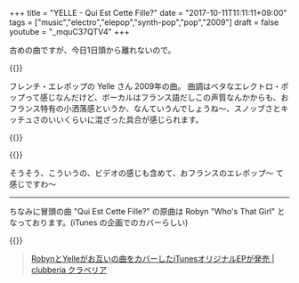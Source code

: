 +++
title = "YELLE - Qui Est Cette Fille?"
date = "2017-10-11T11:11:11+09:00"
tags = ["music","electro","elepop","synth-pop","pop","2009"]
draft = false
youtube = "_mquC37QTV4"
+++

古めの曲ですが、今日1日頭から離れないので。

{{<youtube src="zBkdJhIhjRM" title="YELLE - Qui Est Cette Fille?">}}

フレンチ・エレポップの Yelle さん 2009年の曲。
曲調はベタなエレクトロ・ポップって感じなんだけど、ボーカルはフランス語だしこの声質なんかからも、おフランス特有の小洒落感というか、なんていうんでしょうね〜、スノッブさとキッチュさのいいくらいに混ざった具合が感じられます。

{{<youtube src="5c-GeBqUgAA" title="YELLE - Comme Un Enfant">}}

{{<youtube src="UAzgp7CCxMc" title="YELLE - Que veux-tu">}}

そうそう、こういうの、ビデオの感じも含めて、おフランスのエレポップ〜 て感じですわ〜

---

ちなみに冒頭の曲 "Qui Est Cette Fille?" の原曲は Robyn "Who's That Girl" となっております。(iTunes の企画でのカバーらしい)

{{<youtube src="UYomJbEZG54" title="Robyn - Who's That Girl">}}

> [RobynとYelleがお互いの曲をカバーしたiTunesオリジナルEPが発売 | clubberia クラベリア](https://clubberia.com/ja/news/1172-Robyn-Yelle-iTunes-EP/)
